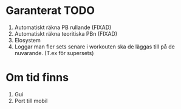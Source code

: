 # Garanterat TODO
1. Automatiskt räkna PB rullande (FIXAD)
2. Automatiskt räkna teoritiska PBn (FIXAD)
3. Elosystem
4. Loggar man fler sets senare i workouten ska de läggas till på de nuvarande. (T.ex för supersets)


# Om tid finns
1. Gui
2. Port till mobil
